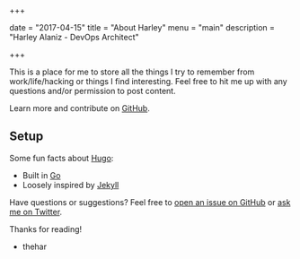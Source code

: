 +++

date = "2017-04-15"
title = "About Harley"
menu = "main"
description = "Harley Alaniz - DevOps Architect"

+++

This is a place for me to store all the things I try to remember from work/life/hacking or things I find interesting. Feel free to hit me up with any questions and/or permission to post content.

Learn more and contribute on [GitHub](https://github.com/thehar/www).

## Setup

Some fun facts about [Hugo](http://gohugo.io/):

* Built in [Go](http://golang.org/)
* Loosely inspired by [Jekyll](http://jekyllrb.com/)

Have questions or suggestions? Feel free to [open an issue on GitHub](https://github.com/thehar/www/issues/new) or [ask me on Twitter](https://twitter.com/thehar).

Thanks for reading!
- thehar
